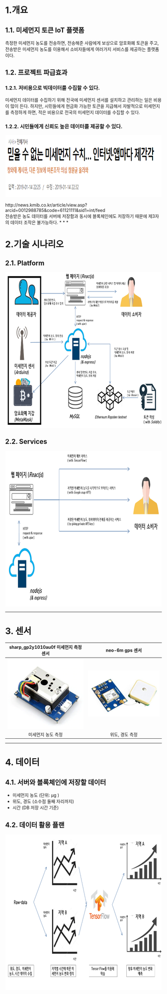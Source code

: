 1.개요
===========
## 1.1. 미세먼지 토큰 IoT 플랫폼   
측정한 미세먼지 농도를 전송하면, 전송해준 사람에게 보상으로 암호화폐 토큰을 주고,  
전송받은 미세먼지 농도를 이용해서 소비자들에게 여러가지 서비스를 제공하는 플랫폼이다.   
## 1.2. 프로젝트 파급효과   
### 1.2.1. 저비용으로 빅데이터를 수집할 수 있다.  
미세먼지 데이터를 수집하기 위해 전국에 미세먼지 센서를 설치하고 관리하는 일은 비용이 많이 든다. 
하지만, 시민들에게 현금화 가능한 토큰을 지급해서 자발적으로 미세먼지를 측정하게 하면, 적은 비용으로 전국의 미세먼지 데이터를 수집할 수 있다.

### 1.2.2. 시민들에게 신뢰도 높은 데이터를 제공할 수 있다.
<p align="center">
  <img width="600" height="200" src="./Resources/news.png">
</p> 
http://news.kmib.co.kr/article/view.asp?arcid=0012988785&code=61121111&sid1=int/feed  <br>
전송받은 농도 데이터를 서버에 저장함과 동시에 블록체인에도 저장하기 때문에 제3자의 데이터 조작은 불가능하다.
* * *  
  
2.기술 시나리오
=============  
## 2.1. Platform
<p align="center">
  <img width="100%" height="500" src="./Resources/tech-sceanario-1.png">
</p> 
  
## 2.2. Services
<p align="center">
  <img width="100%" height="500" src="./Resources/tech-sceanario-2.png">
</p>  

* * *  

# 3. 센서
|  sharp_gp2y1010au0f 미세먼지 측정 센서 | neo-6m gps 센서 |
| :---: | :---: |
|![](./Resources/sharp_gp2y1010au0f.png) | ![](./Resources/neo-6m-gps.png) |  
| 미세먼지 농도 측정 | 위도, 경도 측정 |

* * *  
# 4. 데이터  
## 4.1. 서버와 블록체인에 저장할 데이터
  - 미세먼지 농도 (단위: μg )
  - 위도, 경도 (소수점 둘째 자리까지)  
  - 시간 (DB 저장 시간 기준)  
  
## 4.2. 데이터 활용 플랜
<p align="center">
  <img width="100%" height="500" src="./Resources/ML.png">
</p>  
